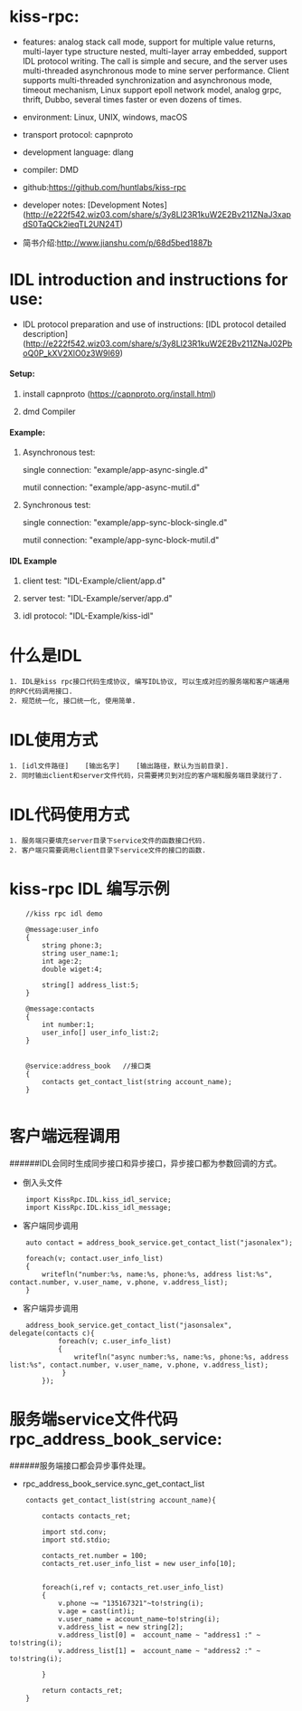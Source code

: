# kiss-rpc:
* features: analog stack call mode, support for multiple value returns, multi-layer type structure nested, multi-layer array embedded, support IDL protocol writing. The call is simple and secure, and the server uses multi-threaded asynchronous mode to mine server performance. Client supports multi-threaded synchronization and asynchronous mode, timeout mechanism, Linux support epoll network model, analog grpc, thrift, Dubbo, several times faster or even dozens of times.

* environment: Linux, UNIX, windows, macOS
* transport protocol: capnproto
* development language: dlang
* compiler: DMD
* github:https://github.com/huntlabs/kiss-rpc
* developer notes: [Development Notes] (http://e222f542.wiz03.com/share/s/3y8Ll23R1kuW2E2Bv211ZNaJ3xapdS0TaQCk2ieqTL2UN24T)
* 简书介绍:http://www.jianshu.com/p/68d5bed1887b

# IDL introduction and instructions for use:
* IDL protocol preparation and use of instructions: [IDL protocol detailed description] (http://e222f542.wiz03.com/share/s/3y8Ll23R1kuW2E2Bv211ZNaJ02PboQ0P_kXV2XlO0z3W9I69)


#### Setup:

1. install capnproto (https://capnproto.org/install.html)

2. dmd Compiler

#### Example:

1. Asynchronous test:

	single connection: "example/app-async-single.d"

	mutil connection: "example/app-async-mutil.d"

2. Synchronous test:
	
	single connection: "example/app-sync-block-single.d"
	
	mutil connection: "example/app-sync-block-mutil.d"


#### IDL Example

1. client test: "IDL-Example/client/app.d"

2. server test: "IDL-Example/server/app.d"

3. idl protocol: "IDL-Example/kiss-idl"


# 什么是IDL
    1. IDL是kiss rpc接口代码生成协议, 编写IDL协议, 可以生成对应的服务端和客户端通用的RPC代码调用接口.
    2. 规范统一化, 接口统一化, 使用简单.

# IDL使用方式
    1. [idl文件路径]    [输出名字]    [输出路径，默认为当前目录].
    2. 同时输出client和server文件代码，只需要拷贝到对应的客户端和服务端目录就行了.

# IDL代码使用方式
    1. 服务端只要填充server目录下service文件的函数接口代码.
    2. 客户端只需要调用client目录下service文件的接口的函数.

# kiss-rpc IDL 编写示例
```
	//kiss rpc idl demo

	@message:user_info
	{
		string phone:3;
		string user_name:1;
		int age:2;
		double wiget:4;
		
		string[] address_list:5;
	}

	@message:contacts
	{
		int number:1;
		user_info[] user_info_list:2;		
	}


	@service:address_book	//接口类
	{
		contacts get_contact_list(string account_name);
	}


```

# 客户端远程调用

######IDL会同时生成同步接口和异步接口，异步接口都为参数回调的方式。

* 倒入头文件
```
    import KissRpc.IDL.kiss_idl_service;
    import KissRpc.IDL.kiss_idl_message;  
```


* 客户端同步调用
```
    auto contact = address_book_service.get_contact_list("jasonalex");
    
    foreach(v; contact.user_info_list)
    {
        writefln("number:%s, name:%s, phone:%s, address list:%s", contact.number, v.user_name, v.phone, v.address_list);
    }
```
* 客户端异步调用

```
    address_book_service.get_contact_list("jasonsalex", delegate(contacts c){
            foreach(v; c.user_info_list)
            {
                writefln("async number:%s, name:%s, phone:%s, address list:%s", contact.number, v.user_name, v.phone, v.address_list);
             }
        });  
```

# 服务端service文件代码 rpc_address_book_service:
######服务端接口都会异步事件处理。

* rpc_address_book_service.sync_get_contact_list

```
    contacts get_contact_list(string account_name){

        contacts contacts_ret;

        import std.conv;
        import std.stdio;

        contacts_ret.number = 100;
        contacts_ret.user_info_list = new user_info[10];


        foreach(i,ref v; contacts_ret.user_info_list)
        {
            v.phone ~= "135167321"~to!string(i);
            v.age = cast(int)i;
            v.user_name = account_name~to!string(i);
            v.address_list = new string[2];
            v.address_list[0] =  account_name ~ "address1 :" ~ to!string(i);
            v.address_list[1] =  account_name ~ "address2 :" ~ to!string(i);

        }

        return contacts_ret;
    }  
```


